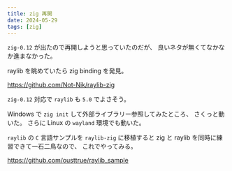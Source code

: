 ```yaml
---
title: zig 再開
date: 2024-05-29
tags: [zig]
---
```


`zig-0.12` が出たので再開しようと思っていたのだが、
良いネタが無くてなかなか進まなかった。

raylib を眺めていたら zig binding を発見。

https://github.com/Not-Nik/raylib-zig

`zig-0.12` 対応で `raylib` も `5.0` でよさそう。

Windows で `zig init` して外部ライブラリー参照してみたところ、
さくっと動いた。
さらに Linux の `wayland` 環境でも動いた。

`raylib` の `C` 言語サンプルを `raylib-zig` に移植すると
zig と raylib を同時に練習できて一石二鳥なので、
これでやってみる。

https://github.com/ousttrue/raylib_sample
